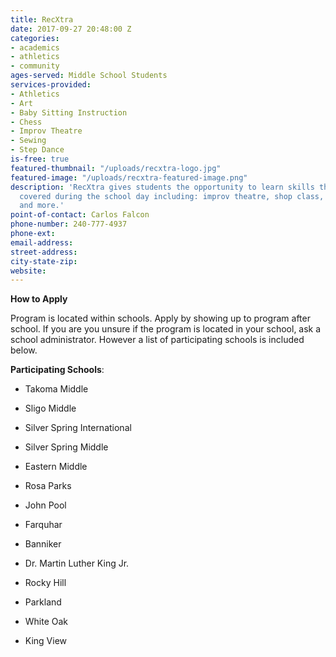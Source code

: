 ```yaml
---
title: RecXtra
date: 2017-09-27 20:48:00 Z
categories:
- academics
- athletics
- community
ages-served: Middle School Students
services-provided:
- Athletics
- Art
- Baby Sitting Instruction
- Chess
- Improv Theatre
- Sewing
- Step Dance
is-free: true
featured-thumbnail: "/uploads/recxtra-logo.jpg"
featured-image: "/uploads/recxtra-featured-image.png"
description: 'RecXtra gives students the opportunity to learn skills that are not
  covered during the school day including: improv theatre, shop class, tennis, chess,
  and more.'
point-of-contact: Carlos Falcon
phone-number: 240-777-4937
phone-ext:
email-address:
street-address:
city-state-zip:
website:
---
```


**How to Apply**

Program is located within schools. Apply by showing up to program after school. If you are you unsure if the program is located in your school, ask a school administrator. However a list of participating schools is included below.

**Participating Schools**:

* Takoma Middle

* Sligo Middle

* Silver Spring International

* Silver Spring Middle

* Eastern Middle

* Rosa Parks

* John Pool

* Farquhar

* Banniker

* Dr. Martin Luther King Jr.

* Rocky Hill

* Parkland

* White Oak

* King View

